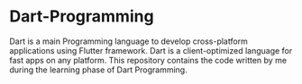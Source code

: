 # Dart-Programming
Dart is a main Programming language to develop cross-platform applications using Flutter framework. Dart is a client-optimized language for fast apps on any platform.
This repository contains the code written by me during the learning phase of Dart Programming.
